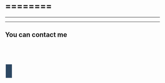 #
#
========
========

---------------
---------------
<!DOCTYPE html>
<html>
<head>
<meta name="viewport" content="width=device-width, initial-scale=1">
<link rel="stylesheet" href="https://cdnjs.cloudflare.com/ajax/libs/font-awesome/4.7.0/css/font-awesome.min.css">
<style>
.fa {
  padding: 10px;
  font-size: 20px;
  width: 20px;
  text-align: center;
  text-decoration: none;
  margin: 5px 2px;
}

.fa:hover {
    opacity: 0.7;
}

.fa-twitter {
  background: #55ACEE;
  color: white;
}



.fa-yahoo {
  background: #430297;
  color: white;
}
.fa-github {
  background: #2c4762;
  color: white;
}


</style>
</head>
<body>

<h2>You can contact me</h2>

<!-- Add font awesome icons -->

<a href="https://twitter.com/therealfantoma" class="fa fa-twitter"></a>

<a href="#" class="fa fa-yahoo"></a>

<a href="https://github.com/therealfantoma/" class="fa fa-github"></a>


      
</body>
</html> 
